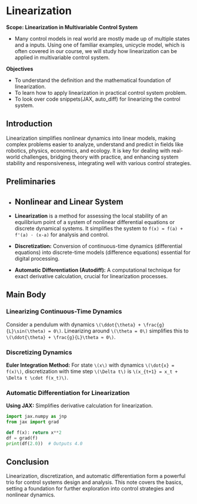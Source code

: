 # Linearization
 
**Scope: Linearization in Multivariable Control System** 
- Many control models in real world are mostly made up of multiple states and a inputs. Using one of familiar examples, unicycle model, which is often covered in our course, we will study how linearization can be applied in multivariable control system.

**Objectives**
- To understand the definition and the mathematical foundation of linearization.
- To learn how to apply linearization in practical control system problem.
- To look over code snippets(JAX, auto_diff) for linearizing the control system.

## Introduction
Linearization simplifies nonlinear dynamics into linear models, making complex problems easier to analyze, understand and predict in fields like robotics, physics, economics, and ecology. It is key for dealing with real-world challenges, bridging theory with practice, and enhancing system stability and responsiveness, integrating well with various control strategies.


## Preliminaries

- **Nonlinear and Linear System** 
  - 
- **Linearization** is a method for assessing the local stability of an equilibrium point of a system of nonlinear differential equations or discrete dynamical systems. It simplifies the system to `f(x) ≈ f(a) + f'(a) · (x-a)` for analysis and control.

- **Discretization:** Conversion of continuous-time dynamics (differential equations) into discrete-time models (difference equations) essential for digital processing.

- **Automatic Differentiation (Autodiff):** A computational technique for exact derivative calculation, crucial for linearization processes.

## Main Body

### Linearizing Continuous-Time Dynamics

Consider a pendulum with dynamics `\(\ddot{\theta} + \frac{g}{L}\sin(\theta) = 0\)`. Linearizing around `\(\theta = 0\)` simplifies this to `\(\ddot{\theta} + \frac{g}{L}\theta ≈ 0\)`.

### Discretizing Dynamics

**Euler Integration Method:** For state `\(x\)` with dynamics `\(\dot{x} = f(x)\)`, discretization with time step `\(\Delta t\)` is `\(x_{t+1} = x_t + \Delta t \cdot f(x_t)\)`.

### Automatic Differentiation for Linearization

**Using JAX:** Simplifies derivative calculation for linearization.

```python
import jax.numpy as jnp
from jax import grad

def f(x): return x**2
df = grad(f)
print(df(2.0))  # Outputs 4.0
```
## Conclusion
Linearization, discretization, and automatic differentiation form a powerful trio for control systems design and analysis. This note covers the basics, setting a foundation for further exploration into control strategies and nonlinear dynamics.
